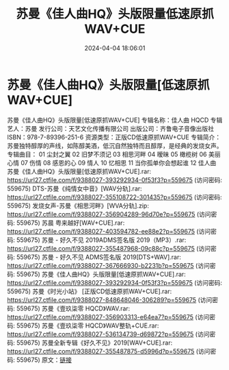 ﻿---
title: 苏曼《佳人曲HQ》头版限量低速原抓WAV+CUE
date: 2024-04-04 18:06:01
categories: WAV车载音乐、镜像
tags: 华语中文
---
# 苏曼《佳人曲HQ》头版限量[低速原抓WAV+CUE]

苏曼《佳人曲HQ》头版限量[低速原抓WAV+CUE]
专辑名称：佳人曲 HQCD
专辑艺人：苏曼
发行公司：天艺文化传播有限公司
出版公司：齐鲁电子音像出版社
ISBN：978-7-89396-251-6
资源类型：正版CD低速原抓WAV+CUE
专辑简介：
苏曼独特醇厚的声线，如陈醇美酒，低沉自然独特而且醇厚，是经典的发烧女声。
专辑曲目：
01 尘封之翼
02 旧梦不须记
03 相思河畔
04 暧昧
05 橄榄树
06 美丽心情
07 伤情
08 感恩的心
09 情人
10 忆相思
11 当你孤单你会想起谁
12 佳人曲
苏曼《佳人曲HQ》头版限量[低速原抓WAV+CUE].rar: https://url27.ctfile.com/f/9388027-393292934-0f53f3?p=559675
(访问密码: 559675)
DTS-苏曼《纯情女中音》[WAV分轨].rar: https://url27.ctfile.com/f/9388027-355108722-301435?p=559675
(访问密码: 559675)
发烧女声-苏曼《相思河畔》[WVA分轨].zip: https://url27.ctfile.com/f/9388027-356904289-96d70e?p=559675
(访问密码: 559675)
苏晨 粤来越好[WAV+CUE].rar: https://url27.ctfile.com/f/9388027-403594782-ee88e2?p=559675
(访问密码: 559675)
苏曼 - 好久不见 2019ADMS签名版 2019（MP3）.rar: https://url27.ctfile.com/f/9388027-355487968-09c88c?p=559675
(访问密码: 559675)
苏曼 - 好久不见 ADMS签名版 2019[DTS+WAV].rar: https://url27.ctfile.com/f/9388027-367666930-b2231b?p=559675
(访问密码: 559675)
苏曼《佳人曲HQ》头版限量[低速原抓WAV+CUE].rar: https://url27.ctfile.com/f/9388027-393292934-0f53f3?p=559675
(访问密码: 559675)
苏曼《时光小站》 [正版CD低速原抓WAV+CUE].rar: https://url27.ctfile.com/f/9388027-848648046-306289?p=559675
(访问密码: 559675)
苏曼《壹玖柒零 HQCD》WAV.rar: https://url27.ctfile.com/f/9388027-356903313-e64ea7?p=559675
(访问密码: 559675)
苏曼《壹玖柒零 HQCD》WAV整轨+CUE.rar: https://url27.ctfile.com/f/9388027-536134739-d69872?p=559675
(访问密码: 559675)
苏曼全新专辑《好久不见》2019[WAV+CUE].rar: https://url27.ctfile.com/f/9388027-355487875-d5996d?p=559675
(访问密码: 559675)
原文：[链接](https://blog.sina.com.cn/s/blog_1647c7e76010314zw.html)